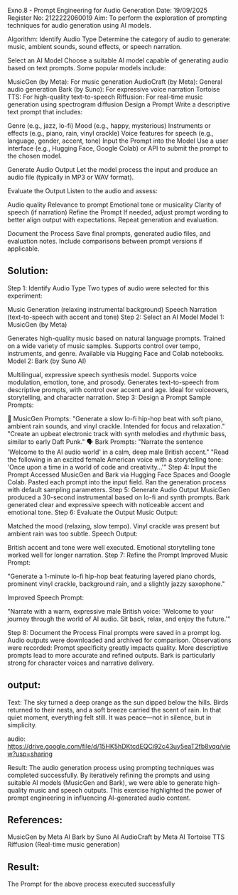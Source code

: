 Exno.8 - Prompt Engineering for Audio Generation
Date: 19/09/2025
Register No: 2122222060019
Aim:
To perform the exploration of prompting techniques for audio generation using AI models.

Algorithm:
Identify Audio Type
Determine the category of audio to generate: music, ambient sounds, sound effects, or speech narration.

Select an AI Model
Choose a suitable AI model capable of generating audio based on text prompts. Some popular models include:

MusicGen (by Meta): For music generation
AudioCraft (by Meta): General audio generation
Bark (by Suno): For expressive voice narration
Tortoise TTS: For high-quality text-to-speech
Riffusion: For real-time music generation using spectrogram diffusion
Design a Prompt
Write a descriptive text prompt that includes:

Genre (e.g., jazz, lo-fi)
Mood (e.g., happy, mysterious)
Instruments or effects (e.g., piano, rain, vinyl crackle)
Voice features for speech (e.g., language, gender, accent, tone)
Input the Prompt into the Model
Use a user interface (e.g., Hugging Face, Google Colab) or API to submit the prompt to the chosen model.

Generate Audio Output
Let the model process the input and produce an audio file (typically in MP3 or WAV format).

Evaluate the Output
Listen to the audio and assess:

Audio quality
Relevance to prompt
Emotional tone or musicality
Clarity of speech (if narration)
Refine the Prompt
If needed, adjust prompt wording to better align output with expectations. Repeat generation and evaluation.

Document the Process
Save final prompts, generated audio files, and evaluation notes. Include comparisons between prompt versions if applicable.

## Solution:
Step 1: Identify Audio Type
Two types of audio were selected for this experiment:

Music Generation (relaxing instrumental background)
Speech Narration (text-to-speech with accent and tone)
Step 2: Select an AI Model
Model 1: MusicGen (by Meta)

Generates high-quality music based on natural language prompts.
Trained on a wide variety of music samples.
Supports control over tempo, instruments, and genre.
Available via Hugging Face and Colab notebooks.
Model 2: Bark (by Suno AI)

Multilingual, expressive speech synthesis model.
Supports voice modulation, emotion, tone, and prosody.
Generates text-to-speech from descriptive prompts, with control over accent and age.
Ideal for voiceovers, storytelling, and character narration.
Step 3: Design a Prompt
Sample Prompts:

🎵 MusicGen Prompts:
"Generate a slow lo-fi hip-hop beat with soft piano, ambient rain sounds, and vinyl crackle. Intended for focus and relaxation."
"Create an upbeat electronic track with synth melodies and rhythmic bass, similar to early Daft Punk."
🗣️ Bark Prompts:
"Narrate the sentence 'Welcome to the AI audio world' in a calm, deep male British accent."
"Read the following in an excited female American voice with a storytelling tone: 'Once upon a time in a world of code and creativity…'"
Step 4: Input the Prompt
Accessed MusicGen and Bark via Hugging Face Spaces and Google Colab.
Pasted each prompt into the input field.
Ran the generation process with default sampling parameters.
Step 5: Generate Audio Output
MusicGen produced a 30-second instrumental based on lo-fi and synth prompts.
Bark generated clear and expressive speech with noticeable accent and emotional tone.
Step 6: Evaluate the Output
Music Output:

Matched the mood (relaxing, slow tempo).
Vinyl crackle was present but ambient rain was too subtle.
Speech Output:

British accent and tone were well executed.
Emotional storytelling tone worked well for longer narration.
Step 7: Refine the Prompt
Improved Music Prompt:

"Generate a 1-minute lo-fi hip-hop beat featuring layered piano chords, prominent vinyl crackle, background rain, and a slightly jazzy saxophone."

Improved Speech Prompt:

"Narrate with a warm, expressive male British voice: 'Welcome to your journey through the world of AI audio. Sit back, relax, and enjoy the future.'"

Step 8: Document the Process
Final prompts were saved in a prompt log.
Audio outputs were downloaded and archived for comparison.
Observations were recorded:
Prompt specificity greatly impacts quality.
More descriptive prompts lead to more accurate and refined outputs.
Bark is particularly strong for character voices and narrative delivery.
## output:
Text:
The sky turned a deep orange as the sun dipped below the hills. Birds returned to their nests, and a soft breeze carried the scent of rain. In that quiet moment, everything felt still. It was peace—not in silence, but in simplicity.

audio:
https://drive.google.com/file/d/15HK5hDKtcdEQCi92c43uy5eaT2fb8yqq/view?usp=sharing

Result:
The audio generation process using prompting techniques was completed successfully. By iteratively refining the prompts and using suitable AI models (MusicGen and Bark), we were able to generate high-quality music and speech outputs. This exercise highlighted the power of prompt engineering in influencing AI-generated audio content.

## References:
MusicGen by Meta AI
Bark by Suno AI
AudioCraft by Meta AI
Tortoise TTS
Riffusion (Real-time music generation)
## Result:
The Prompt for the above process executed successfully

